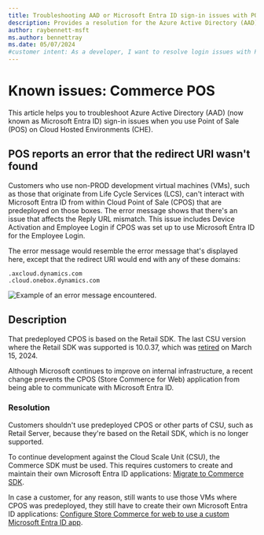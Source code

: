 ```yaml
---
title: Troubleshooting AAD or Microsoft Entra ID sign-in issues with POS
description: Provides a resolution for the Azure Active Directory (AAD) (now known as Microsoft Entra ID) sign-in issues when you use Point of Sale (POS) on Cloud Hosted Environments (CHE).
author: raybennett-msft
ms.author: bennettray
ms.date: 05/07/2024
#customer intent: As a developer, I want to resolve login issues with POS so that I can utilize POS on my CHE.
---
```

# Known issues: Commerce POS

This article helps you to troubleshoot Azure Active Directory (AAD) (now known as Microsoft Entra ID) sign-in issues when you use Point of Sale (POS) on Cloud Hosted Environments (CHE).

## POS reports an error that the redirect URI wasn't found

Customers who use non-PROD development virtual machines (VMs), such as those that originate from Life Cycle Services (LCS), can't interact with Microsoft Entra ID from within Cloud Point of Sale (CPOS) that are predeployed on those boxes. The error message shows that there's an issue that affects the Reply URL mismatch. This issue includes Device Activation and Employee Login if CPOS was set up to use Microsoft Entra ID for the Employee Login.

The error message would resemble the error message that's displayed here, except that the redirect URI would end with any of these domains:

`.axcloud.dynamics.com `  
`.cloud.onebox.dynamics.com`

![Example of an error message encountered.](https://github.com/MicrosoftDocs/SupportArticles-docs-pr/assets/104783217/73659af1-b3aa-4ab7-8582-69517b21ac28)

## Description

That predeployed CPOS is based on the Retail SDK. The last CSU version where the Retail SDK was supported is 10.0.37, which was [retired](/dynamics365/fin-ops-core/dev-itpro/get-started/public-preview-releases#targeted-release-schedule-dates-subject-to-change)  on March 15, 2024.

Although Microsoft continues to improve on internal infrastructure, a recent change prevents the CPOS (Store Commerce for Web) application from being able to communicate with Microsoft Entra ID.
 
### Resolution

Customers shouldn't use predeployed CPOS or other parts of CSU, such as Retail Server, because they're based on the Retail SDK, which is no longer supported.

To continue development against the Cloud Scale Unit (CSU), the Commerce SDK must be used. This requires customers to create and maintain their own Microsoft Entra ID applications: [Migrate to Commerce SDK](/dynamics365/commerce/dev-itpro/retail-sdk/migrate-commerce-sdk).

In case a customer, for any reason, still wants to use those VMs where CPOS was predeployed, they still have to create their own Microsoft Entra ID applications: [Configure Store Commerce for web to use a custom Microsoft Entra ID app](/dynamics365/commerce/dev-itpro/cpos-custom-aad).
